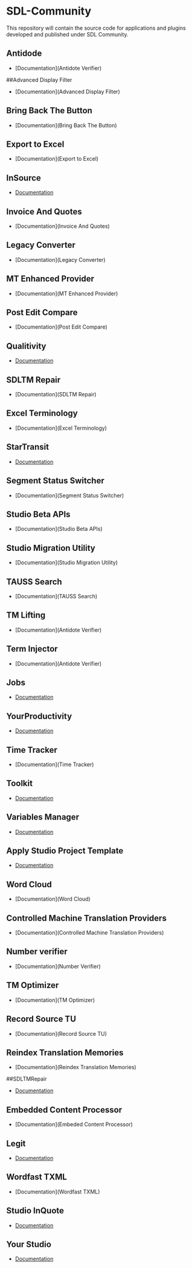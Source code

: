 SDL-Community
=============

This repository will contain the source code for applications and plugins developed and published under SDL Community.

## Antidode
* [Documentation](Antidote Verifier)

##Advanced Display Filter
* [Documentation](Advanced Display Filter)

## Bring Back The Button
* [Documentation](Bring Back The Button)

## Export to Excel
* [Documentation](Export to Excel)

## InSource
* [Documentation](InSource)

## Invoice And Quotes
* [Documentation](Invoice And Quotes)

## Legacy Converter
* [Documentation](Legacy Converter)

## MT Enhanced Provider
* [Documentation](MT Enhanced Provider)

## Post Edit Compare
* [Documentation](Post Edit Compare)

## Qualitivity
* [Documentation](Qualitivity)

## SDLTM Repair	 
* [Documentation](SDLTM Repair)

## Excel Terminology
* [Documentation](Excel Terminology)

## StarTransit
* [Documentation](StarTransit)

## Segment Status Switcher
* [Documentation](Segment Status Switcher)

## Studio Beta APIs
* [Documentation](Studio Beta APIs)

## Studio Migration Utility	
* [Documentation](Studio Migration Utility)

## TAUSS Search
* [Documentation](TAUSS Search)

## TM Lifting
* [Documentation](Antidote Verifier)

## Term Injector
* [Documentation](Antidote Verifier)

## Jobs
* [Documentation](Jobs)

## YourProductivity
* [Documentation](YourProductivity)

## Time Tracker
* [Documentation](Time Tracker)

## Toolkit
* [Documentation](Toolkit)

## Variables Manager
* [Documentation](VariablesManager)


## Apply Studio Project Template
* [Documentation](ApplyStudioProjectTemplate)

## Word Cloud
* [Documentation](Word Cloud)

## Controlled Machine Translation Providers
* [Documentation](Controlled Machine Translation Providers)

## Number verifier
* [Documentation](Number Verifier)

## TM Optimizer
* [Documentation](TM Optimizer)

## Record Source TU
* [Documentation](Record Source TU)

## Reindex Translation Memories
* [Documentation](Reindex Translation Memories)

##SDLTMRepair
* [Documentation](SDLTMRepair)

## Embedded Content Processor
* [Documentation](Embeded Content Processor)

## Legit
* [Documentation](Legit)

## Wordfast TXML
* [Documentation](Wordfast TXML)

## Studio InQuote
* [Documentation](InvoiceAndQuotes)

## Your Studio
* [Documentation](YourStudio)




